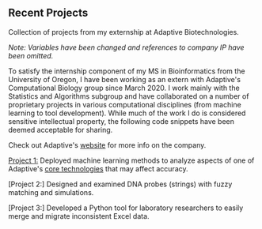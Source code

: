 ## Recent Projects
Collection of projects from my externship at Adaptive Biotechnologies.

*Note: Variables have been changed and references to company IP have been omitted.*

To satisfy the internship component of my MS in Bioinformatics from the University of Oregon, I have been working as an extern with Adaptive's Computational Biology group since March 2020. I work mainly with the Statistics and Algorithms subgroup and have collaborated on a number of proprietary projects in various computational disciplines (from machine learning to tool development). While much of the work I do is considered sensitive intellectual property, the following code snippets have been deemed acceptable for sharing.

Check out Adaptive's [website](https://www.adaptivebiotech.com/) for more info on the company.

[Project 1:](/Project_1/README.md/) Deployed machine learning methods to analyze aspects of one of Adaptive's [core technologies](https://www.clonoseq.com/) that may affect accuracy.

[Project 2:] Designed and examined DNA probes (strings) with fuzzy matching and simulations.

[Project 3:] Developed a Python tool for laboratory researchers to easily merge and migrate inconsistent Excel data.
